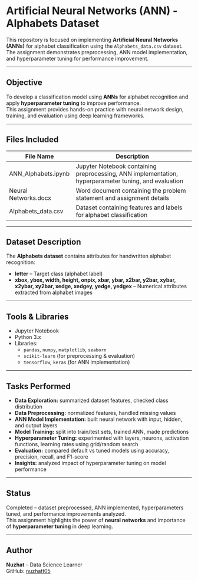 # Artificial Neural Networks (ANN) - Alphabets Dataset

This repository is focused on implementing **Artificial Neural Networks (ANNs)** for alphabet classification using the `Alphabets_data.csv` dataset.  
The assignment demonstrates preprocessing, ANN model implementation, and hyperparameter tuning for performance improvement.

---

## Objective
To develop a classification model using **ANNs** for alphabet recognition and apply **hyperparameter tuning** to improve performance.  
This assignment provides hands-on practice with neural network design, training, and evaluation using deep learning frameworks.

---

## Files Included

| File Name                 | Description |
| ------------------------- | ------------------------------------------------------------ |
| ANN_Alphabets.ipynb       | Jupyter Notebook containing preprocessing, ANN implementation, hyperparameter tuning, and evaluation |
| Neural Networks.docx      | Word document containing the problem statement and assignment details |
| Alphabets_data.csv        | Dataset containing features and labels for alphabet classification |

---

## Dataset Description

The **Alphabets dataset** contains attributes for handwritten alphabet recognition:  

- **letter** – Target class (alphabet label)  
- **xbox, ybox, width, height, onpix, xbar, ybar, x2bar, y2bar, xybar, x2ybar, xy2bar, xedge, xedgey, yedge, yedgex** – Numerical attributes extracted from alphabet images  

---

## Tools & Libraries
* Jupyter Notebook  
* Python 3.x  
* Libraries:  
  - `pandas`, `numpy`, `matplotlib`, `seaborn`  
  - `scikit-learn` (for preprocessing & evaluation)  
  - `tensorflow`, `keras` (for ANN implementation)  

---

## Tasks Performed
* **Data Exploration:** summarized dataset features, checked class distribution  
* **Data Preprocessing:** normalized features, handled missing values  
* **ANN Model Implementation:** built neural network with input, hidden, and output layers  
* **Model Training:** split into train/test sets, trained ANN, made predictions  
* **Hyperparameter Tuning:** experimented with layers, neurons, activation functions, learning rates using grid/random search  
* **Evaluation:** compared default vs tuned models using accuracy, precision, recall, and F1-score  
* **Insights:** analyzed impact of hyperparameter tuning on model performance  

---

## Status
Completed – dataset preprocessed, ANN implemented, hyperparameters tuned, and performance improvements analyzed.  
This assignment highlights the power of **neural networks** and importance of **hyperparameter tuning** in deep learning.  

---

## Author
**Nuzhat** – Data Science Learner  
GitHub: [nuzhatt05](https://github.com/nuzhatt05)
